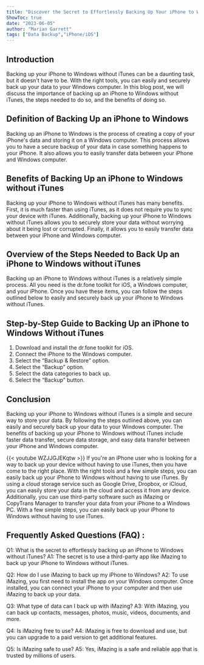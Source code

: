 ```yaml
---
title: "Discover the Secret to Effortlessly Backing Up Your iPhone to Windows Without iTunes!"
ShowToc: true 
date: "2023-06-05"
author: "Marian Garrett" 
tags: ["Data Backup","iPhone/iOS"]
---
```

## Introduction

Backing up your iPhone to Windows without iTunes can be a daunting task, but it doesn't have to be. With the right tools, you can easily and securely back up your data to your Windows computer. In this blog post, we will discuss the importance of backing up an iPhone to Windows without iTunes, the steps needed to do so, and the benefits of doing so. 

## Definition of Backing Up an iPhone to Windows 

Backing up an iPhone to Windows is the process of creating a copy of your iPhone's data and storing it on a Windows computer. This process allows you to have a secure backup of your data in case something happens to your iPhone. It also allows you to easily transfer data between your iPhone and Windows computer. 

## Benefits of Backing Up an iPhone to Windows without iTunes

Backing up your iPhone to Windows without iTunes has many benefits. First, it is much faster than using iTunes, as it does not require you to sync your device with iTunes. Additionally, backing up your iPhone to Windows without iTunes allows you to securely store your data without worrying about it being lost or corrupted. Finally, it allows you to easily transfer data between your iPhone and Windows computer. 

## Overview of the Steps Needed to Back Up an iPhone to Windows without iTunes

Backing up an iPhone to Windows without iTunes is a relatively simple process. All you need is the dr.fone toolkit for iOS, a Windows computer, and your iPhone. Once you have these items, you can follow the steps outlined below to easily and securely back up your iPhone to Windows without iTunes. 

## Step-by-Step Guide to Backing Up an iPhone to Windows Without iTunes

1. Download and install the dr.fone toolkit for iOS. 
2. Connect the iPhone to the Windows computer. 
3. Select the “Backup & Restore” option. 
4. Select the “Backup” option. 
5. Select the data categories to back up. 
6. Select the “Backup” button. 

## Conclusion

Backing up your iPhone to Windows without iTunes is a simple and secure way to store your data. By following the steps outlined above, you can easily and securely back up your data to your Windows computer. The benefits of backing up your iPhone to Windows without iTunes include faster data transfer, secure data storage, and easy data transfer between your iPhone and Windows computer.

{{< youtube WZJJGJEKqtw >}} 
If you're an iPhone user who is looking for a way to back up your device without having to use iTunes, then you have come to the right place. With the right tools and a few simple steps, you can easily back up your iPhone to Windows without having to use iTunes. By using a cloud storage service such as Google Drive, Dropbox, or iCloud, you can easily store your data in the cloud and access it from any device. Additionally, you can use third-party software such as iMazing or CopyTrans Manager to transfer your data from your iPhone to a Windows PC. With a few simple steps, you can easily back up your iPhone to Windows without having to use iTunes.

## Frequently Asked Questions (FAQ) :
Q1: What is the secret to effortlessly backing up an iPhone to Windows without iTunes?
A1: The secret is to use a third-party app like iMazing to back up your iPhone to Windows without iTunes.

Q2: How do I use iMazing to back up my iPhone to Windows?
A2: To use iMazing, you first need to install the app on your Windows computer. Once installed, you can connect your iPhone to your computer and then use iMazing to back up your data.

Q3: What type of data can I back up with iMazing?
A3: With iMazing, you can back up contacts, messages, photos, music, videos, documents, and more.

Q4: Is iMazing free to use?
A4: iMazing is free to download and use, but you can upgrade to a paid version to get additional features.

Q5: Is iMazing safe to use?
A5: Yes, iMazing is a safe and reliable app that is trusted by millions of users.


